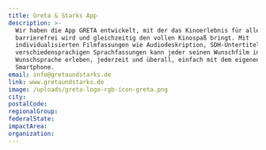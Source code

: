 ```yaml
---
title: Greta & Starks App
description: >-
  Wir haben die App GRETA entwickelt, mit der das Kinoerlebnis für alle völlig
  barrierefrei wird und gleichzeitig den vollen Kinospaß bringt. Mit
  individualisierten Filmfassungen wie Audiodeskription, SDH-Untertiteln und
  verschiedensprachigen Sprachfassungen kann jeder seinen Wunschfilm in der
  Wunschsprache erleben, jederzeit und überall, einfach mit dem eigenen
  Smartphone. 
email: info@gretaundstarks.de
link: www.gretaundstarks.de
image: /uploads/greta-logo-rgb-icon-greta.png
city:
postalCode:
regionalGroup:
federalState:
impactArea:
organization:
---
```


